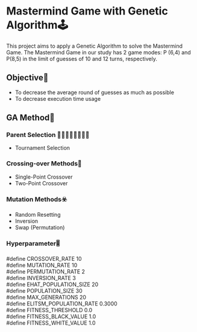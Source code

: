 # Mastermind Game with Genetic Algorithm🕹️
This project aims to apply a Genetic Algorithm to solve the Mastermind Game. The Mastermind Game in our study has 2 game modes: P (6,4) and P(8,5) in the limit of guesses of 10 and 12 turns, respectively.

## Objective🎯
- To decrease the average round of guesses as much as possible
- To decrease execution time usage

## GA Method🌿
### Parent Selection 👨🏻‍👩🏻‍👧🏻‍👦🏻
- Tournament Selection
### Crossing-over Methods🧬
- Single-Point Crossover
- Two-Point Crossover
### Mutation Methods☣️
- Random Resetting
- Inversion
- Swap (Permutation)

### Hyperparameter🎚️
#define CROSSOVER_RATE 10  
#define MUTATION_RATE 10  
#define PERMUTATION_RATE 2  
#define INVERSION_RATE 3  
#define EHAT_POPULATION_SIZE 20  
#define POPULATION_SIZE 30  
#define MAX_GENERATIONS 20  
#define ELITSM_POPULATION_RATE 0.3000  
#define FITNESS_THRESHOLD 0.0  
#define FITNESS_BLACK_VALUE 1.0  
#define FITNESS_WHITE_VALUE 1.0  
